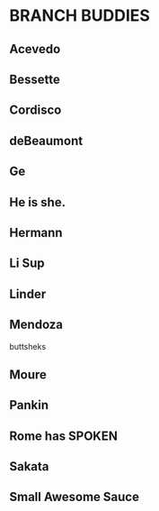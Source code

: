 # BRANCH BUDDIES

## Acevedo

## Bessette

## Cordisco

## deBeaumont

## Ge

## He is she.

## Hermann

## Li Sup

## Linder

## Mendoza

buttsheks

## Moure

## Pankin

## Rome has SPOKEN

## Sakata

## Small Awesome Sauce
